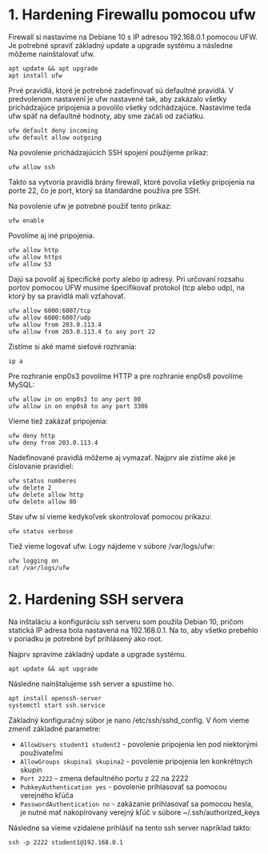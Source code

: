 # 1. Hardening Firewallu pomocou ufw

Firewall si nastavíme na Debiane 10 s IP adresou 192.168.0.1 pomocou UFW. 
Je potrebné spraviť základný update a upgrade systému a následne môžeme nainštalovať ufw. 

```
apt update && apt upgrade
apt install ufw
```

Prvé pravidlá, ktoré je potrebné zadefinovať sú defaultné pravidlá. V predvolenom nastavení je ufw nastavené tak, aby zakázalo všetky prichádzajúce pripojenia
a povolilo všetky odchádzajúce. Nastavíme teda ufw späť na defaultné hodnoty, aby sme začali od začiatku. 

```
ufw default deny incoming
ufw default allow outgoing
```

Na povolenie prichádzajúcích SSH spojení použijeme príkaz:

```
ufw allow ssh
```

Takto sa vytvoria pravidlá brány firewall, ktoré povolia všetky pripojenia na porte 22, čo je port, ktorý sa štandardne používa pre SSH. 

Na povolenie ufw je potrebné použiť tento príkaz: 

```
ufw enable
```

Povolíme aj iné pripojenia.

```
ufw allow http
ufw allow https
ufw allow 53
```

Dajú sa povoliť aj špecifické porty alebo ip adresy. Pri určovaní rozsahu portov pomocou UFW musíme špecifikovať protokol (tcp alebo udp), na ktorý by sa pravidlá mali vzťahovať.

```
ufw allow 6000:6007/tcp
ufw allow 6000:6007/udp
ufw allow from 203.0.113.4
ufw allow from 203.0.113.4 to any port 22
```

Zistíme si aké mamé sieťové rozhrania:

```
ip a 
```

Pre rozhranie enp0s3 povolíme HTTP a pre rozhranie enp0s8 povolíme MySQL: 

```
ufw allow in on enp0s3 to any port 80
ufw allow in on enp0s8 to any port 3306
```

Vieme tiež zakázať pripojenia: 

```
ufw deny http
ufw deny from 203.0.113.4
```

Nadefinované pravidlá môžeme aj vymazať. Najprv ale zistíme aké je číslovanie pravidiel: 

```
ufw status numberes
ufw delete 2
ufw delete allow http
ufw delete allow 80
```

Stav ufw si vieme kedykoľvek skontrolovať pomocou príkazu: 

```
ufw status verbose
```

Tiež vieme logovať ufw. Logy nájdeme v súbore /var/logs/ufw:

```
ufw logging on
cat /var/logs/ufw
```



# 2. Hardening SSH servera

Na inštaláciu a konfiguráciu ssh serveru som použila Debian 10, pričom statická IP adresa bola nastavená na 192.168.0.1.
Na to, aby všetko prebehlo v poriadku je potrebné byť prihlásený ako root. 

Najprv spravíme základný update a upgrade systému.

```
apt update && apt upgrade
```
Následne nainštalujeme ssh server a spustíme ho. 

```
apt install openssh-server
systemctl start ssh.service
```

Základný konfiguračný súbor je nano /etc/ssh/sshd_config.
V ňom vieme zmeniť základné parametre: 

* `AllowUsers student1 student2` - povolenie pripojenia len pod niektorými používateľmi
* `AllowGroups skupina1 skupina2` - povolenie pripojenia len konkrétnych skupín
* `Port 2222` - zmena defaultného portu z 22 na 2222
* `PubkeyAuthentication yes` - povolenie prihlasovať sa pomocou verejného kľúča
* `PasswordAuthentication no` - zakázanie prihlasovať sa pomocou hesla, je nutné mať nakopírovaný verejný kľúč v súbore ~/.ssh/authorized_keys


Následne sa vieme vzidalene prihlásiť na tento ssh server napríklad takto:  

`ssh -p 2222 student1@192.168.0.1`
